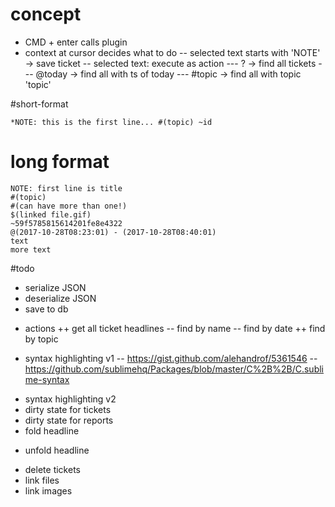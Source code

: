 # concept
- CMD + enter calls plugin
- context at cursor decides what to do
-- selected text starts with 'NOTE' -> save ticket
-- selected text: execute as action
--- ? -> find all tickets
--- @today -> find all with ts of today
--- #topic -> find all with topic 'topic'


#short-format
```
*NOTE: this is the first line... #(topic) ~id
```

# long format
```
NOTE: first line is title
#(topic) 
#(can have more than one!)
$(linked file.gif)
~59f5785815614201fe8e4322
@(2017-10-28T08:23:01) - (2017-10-28T08:40:01)
text
more text
```

#todo
+ serialize JSON
+ deserialize JSON
+ save to db
- actions
++ get all ticket headlines
-- find by name
-- find by date
++ find by topic
+ syntax highlighting v1
-- https://gist.github.com/alehandrof/5361546
-- https://github.com/sublimehq/Packages/blob/master/C%2B%2B/C.sublime-syntax
- syntax highlighting v2
- dirty state for tickets
- dirty state for reports
- fold headline
+ unfold headline
- delete tickets
- link files
- link images
